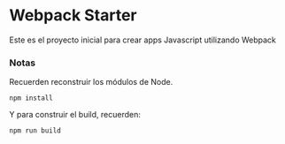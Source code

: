 # Webpack Starter

Este es el proyecto inicial para crear apps Javascript utilizando Webpack

### Notas
Recuerden reconstruir los módulos de Node.
```
npm install
```

Y para construir el build, recuerden:
````
npm run build
````